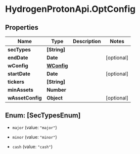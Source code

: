 # HydrogenProtonApi.OptConfig

## Properties
Name | Type | Description | Notes
------------ | ------------- | ------------- | -------------
**secTypes** | **[String]** |  | 
**endDate** | **Date** |  | [optional] 
**wConfig** | [**WConfig**](WConfig.md) |  | 
**startDate** | **Date** |  | [optional] 
**tickers** | **[String]** |  | 
**minAssets** | **Number** |  | 
**wAssetConfig** | **Object** |  | [optional] 


<a name="[SecTypesEnum]"></a>
## Enum: [SecTypesEnum]


* `major` (value: `"major"`)

* `minor` (value: `"minor"`)

* `cash` (value: `"cash"`)




